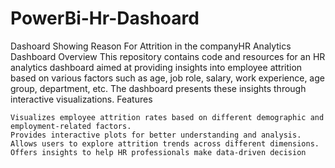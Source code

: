 # PowerBi-Hr-Dashoard
Dashoard Showing Reason For Attrition in the companyHR Analytics Dashboard
Overview
This repository contains code and resources for an HR analytics dashboard aimed at providing insights into employee attrition based on various factors such as age, job role, salary, work experience, age group, department, etc. The dashboard presents these insights through interactive visualizations.
Features

    Visualizes employee attrition rates based on different demographic and employment-related factors.
    Provides interactive plots for better understanding and analysis.
    Allows users to explore attrition trends across different dimensions.
    Offers insights to help HR professionals make data-driven decision
